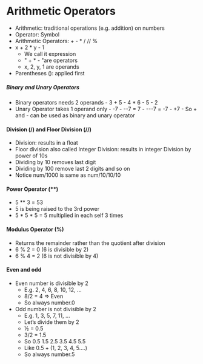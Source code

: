 # Arithmetic Operators
- Arithmetic: traditional operations (e.g. addition) on numbers
- Operator: Symbol
- Arithmetic Operators: + - * / // %
- x + 2 * y - 1
  - We call it expression
  - " + * - "are operators
  - x, 2, y, 1 are operands
- Parentheses (): applied first
##### Binary and Unary Operators
- Binary operators needs 2 operands
       - 3 + 5
       - 4 * 6
       - 5 - 2 
- Unary Operator takes 1 operand only
       - -7
       - --7 = 7
       - ---7 = -7
       - +7
       - So + and - can be used as binary and unary operator
#### Division (/) and Floor Division (//)
- Division: results in a float
- Floor division also called Integer Division: results in integer Division by power of 10s
- Dividing by 10 removes last digit
- Dividing by 100 remove last 2 digits and so on
- Notice num/1000 is same as num/10/10/10
#### Power Operator (**)
- 5 ** 3 = 53
-  5 is being raised to the 3rd power
- 5 * 5 * 5 = 5 multiplied in each self 3 times
#### Modulus Operator (%)
- Returns the remainder rather than the quotient after division
- 6 % 2 = 0 (6 is divisible by 2)
- 6 % 4 = 2 (6 is not divisible by 4)
#### Even and odd 
- Even number is divisible by 2 
    - E.g. 2, 4, 6, 8, 10, 12, …
    - 8/2 = 4 ⇒ Even
    - So always number.0
- Odd number is not divisible by 2
    - E.g. 1, 3, 5, 7, 11, …
    - Let’s divide them by 2 
    - ½ = 0.5
    - 3/2 = 1.5
    - So 0.5 1.5 2.5 3.5 4.5 5.5
    - Like 0.5 + (1, 2, 3, 4, 5….)
    - So always number.5
